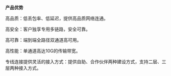 **产品优势**

高品质：低丢包率、低延迟，提供高品质网络连通。

高安全：客户独享专用多链路，安全可靠。

高可靠：端到端全路径双通道高可用。

高性能：单通道高达10G的传输带宽。

专线连接提供灵活的接入方式：提供自助、合作伙伴两种建设方式，支持二层、三层两种接入方式。